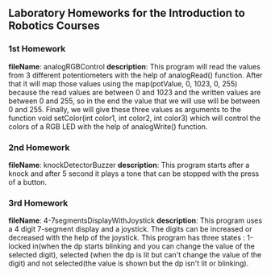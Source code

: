 ## Laboratory Homeworks for the Introduction to Robotics Courses

### 1st Homework
**fileName**: analogRGBControl
**description**: This program will read the values from 3 different potentiometers with the help of analogRead() function.
After that it will map those values using the map(potValue, 0, 1023, 0, 255) because the read values are between 0 and 1023 and 
the written values are between 0 and 255, so in the end the value that we will use will be between 0 and 255.
Finally, we will give these three values as arguments to the function void setColor(int color1, int color2, int color3) which
will control the colors of a RGB LED with the help of analogWrite() function.
### 2nd Homework
**fileName**: knockDetectorBuzzer
**description**: This program starts after a knock and after 5 second it plays a tone that can be stopped with the press of a button.
### 3rd Homework
**fileName**: 4-7segmentsDisplayWithJoystick
**description**: This program uses a 4 digit 7-segment display and a joystick. The digits can be increased or decreased with the help of the joystick. This program has three states : 1-locked in(when the dp starts blinking and you can change the value of the selected digit), selected (when the dp is lit but can't change the value of the digit) and not selected(the value is shown but the dp isn't lit or blinking).
